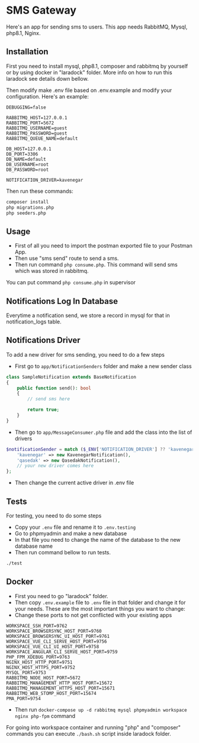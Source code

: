# SMS Gateway

Here's an app for sending sms to users. This app needs RabbitMQ, Mysql, php8.1, Nginx.

## Installation

First you need to install mysql, php8.1, composer and rabbitmq by yourself or by using docker in "laradock" folder. More info on how to run this laradock see details down bellow.

Then modify make .env file based on .env.example and modify your configuration. Here's an example:

```dotenv
DEBUGGING=false

RABBITMQ_HOST=127.0.0.1
RABBITMQ_PORT=5672
RABBITMQ_USERNAME=guest
RABBITMQ_PASSWORD=guest
RABBITMQ_QUEUE_NAME=default

DB_HOST=127.0.0.1
DB_PORT=3306
DB_NAME=default
DB_USERNAME=root
DB_PASSWORD=root

NOTIFICATION_DRIVER=kavenegar
```

Then run these commands:
```bash
composer install
php migrations.php
php seeders.php
```

## Usage
* First of all you need to import the postman exported file to your Postman App.
* Then use "sms send" route to send a sms.
* Then run command ``php consume.php``. This command will send sms which was stored in rabbitmq.

You can put command ``php consume.php`` in supervisor

## Notifications Log In Database
Everytime a notification send, we store a record in mysql for that in notification_logs table.

## Notifications Driver
To add a new driver for sms sending, you need to do a few steps
* First go to `app/NotificationSenders` folder and make a new sender class
```php
class SampleNotification extends BaseNotification
{
    public function send(): bool
    {
        // send sms here

        return true;
    }
}
```
* Then go to `app/MessageConsumer.php` file and add the class into the list of drivers
```php
$notificationSender = match ($_ENV['NOTIFICATION_DRIVER'] ?? 'kavenegar') {
    'kavenegar' => new KavenegarNotification(),
    'qasedak' => new QasedakNotification(),
    // your new driver comes here
};
```
* Then change the current active driver in .env file

## Tests
For testing, you need to do some steps
* Copy your `.env` file and rename it to `.env.testing`
* Go to phpmyadmin and make a new database
* In that file you need to change the name of the database to the new database name
* Then run command bellow to run tests. 
```bash
./test
```

## Docker
* First you need to go "laradock" folder.
* Then copy `.env.example` file to `.env` file in that folder and change it for your needs. These are the most important things you want to change:
* Change these ports to not get conflicted with your existing apps
```dotenv
WORKSPACE_SSH_PORT=9762
WORKSPACE_BROWSERSYNC_HOST_PORT=9760
WORKSPACE_BROWSERSYNC_UI_HOST_PORT=9761
WORKSPACE_VUE_CLI_SERVE_HOST_PORT=9756
WORKSPACE_VUE_CLI_UI_HOST_PORT=9758
WORKSPACE_ANGULAR_CLI_SERVE_HOST_PORT=9759
PHP_FPM_XDEBUG_PORT=9763
NGINX_HOST_HTTP_PORT=9751
NGINX_HOST_HTTPS_PORT=9752
MYSQL_PORT=9753
RABBITMQ_NODE_HOST_PORT=5672
RABBITMQ_MANAGEMENT_HTTP_HOST_PORT=15672
RABBITMQ_MANAGEMENT_HTTPS_HOST_PORT=15671
RABBITMQ_WEB_STOMP_HOST_PORT=15674
PMA_PORT=9754
```
* Then run ``docker-compose up -d rabbitmq mysql phpmyadmin workspace nginx php-fpm`` command

For going into workspace container and running "php" and "composer" commands you can execute ``./bash.sh`` script inside laradock folder.